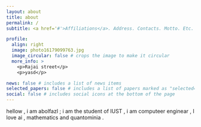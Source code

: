```yaml
---
layout: about
title: about
permalink: /
subtitle: <a href='#'>Affiliations</a>. Address. Contacts. Motto. Etc.

profile:
  align: right
  image: photo16179099763.jpg
  image_circular: false # crops the image to make it circular
  more_info: >
    <p>Rajai street</p>
    <p>yasd</p>

news: false # includes a list of news items
selected_papers: false # includes a list of papers marked as "selected={true}"
social: false # includes social icons at the bottom of the page
---
```

hellow , i am abolfazl ; i am the student of IUST , i am computeer enginear , I love ai , mathematics and quantominia . 
